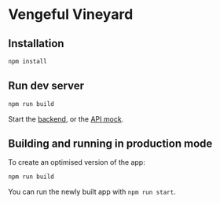 # Vengeful Vineyard

## Installation

```bash
npm install
```

## Run dev server

```bash
npm run build
```

Start the [backend](../backend/README.md), or the [API mock](api_mock).

## Building and running in production mode

To create an optimised version of the app:

```bash
npm run build
```

You can run the newly built app with `npm run start`.
